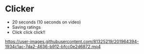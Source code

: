 # Clicker

* 20 seconds (10 seconds on video)
* Saving ratings
* Click click click!!

https://user-images.githubusercontent.com/81325219/201964394-1934c1ac-7da2-4636-b912-bfcc0e2d6872.mp4

